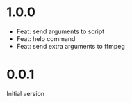 # 1.0.0

- Feat: send arguments to script
- Feat: help command
- Feat: send extra arguments to ffmpeg

# 0.0.1

Initial version